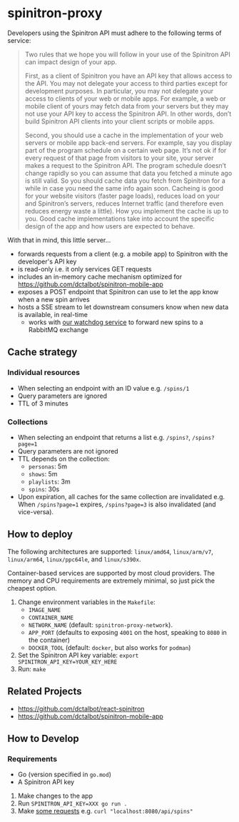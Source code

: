 # spinitron-proxy

Developers using the Spinitron API must adhere to the following terms of service:

> Two rules that we hope you will follow in your use of the Spinitron API can impact design of your app.
>
> First, as a client of Spinitron you have an API key that allows access to the API. You may not delegate your access to third parties except for development purposes. In particular, you may not delegate your access to clients of your web or mobile apps. For example, a web or mobile client of yours may fetch data from your servers but they may not use your API key to access the Spinitron API. In other words, don’t build Spinitron API clients into your client scripts or mobile apps.
>
> Second, you should use a cache in the implementation of your web servers or mobile app back-end servers. For example, say you display part of the program schedule on a certain web page. It’s not ok if for every request of that page from visitors to your site, your server makes a request to the Spinitron API. The program schedule doesn’t change rapidly so you can assume that data you fetched a minute ago is still valid. So you should cache data you fetch from Spinitron for a while in case you need the same info again soon. Cacheing is good for your website visitors (faster page loads), reduces load on your and Spinitron’s servers, reduces Internet traffic (and therefore even reduces energy waste a little). How you implement the cache is up to you. Good cache implementations take into account the specific design of the app and how users are expected to behave.

With that in mind, this little server...

- forwards requests from a client (e.g. a mobile app) to Spinitron with the developer's API key
- is read-only i.e. it only services GET requests
- includes an in-memory cache mechanism optimized for <https://github.com/dctalbot/spinitron-mobile-app>
- exposes a POST endpoint that Spinitron can use to let the app know when a new spin arrives
- hosts a SSE stream to let downstream consumers know when new data is available, in real-time
  - works with [our watchdog service](https://github.com/WBOR-91-1-FM/wbor-api-watchdog) to forward new spins to a RabbitMQ exchange

## Cache strategy

### Individual resources

- When selecting an endpoint with an ID value e.g. `/spins/1`
- Query parameters are ignored
- TTL of 3 minutes

### Collections

- When selecting an endpoint that returns a list e.g. `/spins?`, `/spins?page=1`
- Query parameters are not ignored
- TTL depends on the collection:
  - `personas`: 5m
  - `shows`: 5m
  - `playlists`: 3m
  - `spins`: 30s
- Upon expiration, all caches for the same collection are invalidated e.g. When `/spins?page=1` expires, `/spins?page=3` is also invalidated (and vice-versa).

## How to deploy

The following architectures are supported: `linux/amd64`, `linux/arm/v7`, `linux/arm64`, `linux/ppc64le`, and `linux/s390x`.

Container-based services are supported by most cloud providers. The memory and CPU requirements are extremely minimal, so just pick the cheapest option.

1. Change environment variables in the `Makefile`:
   - `IMAGE_NAME`
   - `CONTAINER_NAME`
   - `NETWORK_NAME` (default: `spinitron-proxy-network`).
   - `APP_PORT` (defaults to exposing `4001` on the host, speaking to `8080` in the container)
   - `DOCKER_TOOL` (default: `docker`, but also works for `podman`)
2. Set the Spinitron API key variable: `export SPINITRON_API_KEY=YOUR_KEY_HERE`
3. Run: `make`

## Related Projects

- <https://github.com/dctalbot/react-spinitron>
- <https://github.com/dctalbot/spinitron-mobile-app>

## How to Develop

### Requirements

- Go (version specified in `go.mod`)
- A Spinitron API key

1. Make changes to the app
2. Run `SPINITRON_API_KEY=XXX go run .`
3. Make [some requests](https://spinitron.github.io/v2api/) e.g. `curl "localhost:8080/api/spins"`
